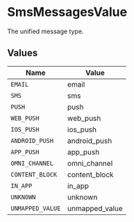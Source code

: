 # SmsMessagesValue

The unified message type.


## Values

| Name             | Value            |
| ---------------- | ---------------- |
| `EMAIL`          | email            |
| `SMS`            | sms              |
| `PUSH`           | push             |
| `WEB_PUSH`       | web_push         |
| `IOS_PUSH`       | ios_push         |
| `ANDROID_PUSH`   | android_push     |
| `APP_PUSH`       | app_push         |
| `OMNI_CHANNEL`   | omni_channel     |
| `CONTENT_BLOCK`  | content_block    |
| `IN_APP`         | in_app           |
| `UNKNOWN`        | unknown          |
| `UNMAPPED_VALUE` | unmapped_value   |
